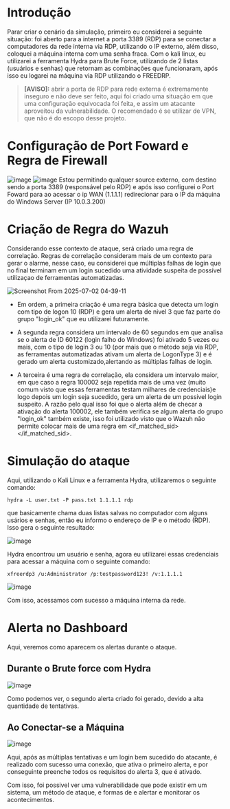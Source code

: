 # Introdução
Parar criar o cenário da simulação, primeiro eu considerei a seguinte situação: foi aberto para a internet a porta 3389 (RDP) para se conectar a computadores da rede interna via RDP, utilizando o IP externo, além disso, coloquei a máquina interna com uma senha fraca. Com o kali linux, eu utilizarei a ferramenta Hydra para Brute Force, utilizando de 2 listas (usuários e senhas) que retornam as combinações que funcionaram, após isso eu logarei na máquina via RDP utilizando o FREEDRP. 

> **[AVISO]:** abrir a porta de RDP para rede externa é extremamente inseguro e não deve ser feito, aqui foi criado uma situação em que uma configuração equivocada foi feita, e assim um atacante aproveitou da vulnerabilidade. O recomendado é se utilizar de VPN, que não é do escopo desse projeto.

# Configuração de Port Foward e Regra de Firewall

![image](https://github.com/user-attachments/assets/dc10a0e7-85e8-4907-9498-759eae2b3a3d)
![image](https://github.com/user-attachments/assets/7513510c-beaf-4a82-a7a9-e226463eba15)
Estou permitindo qualquer source externo, com destino sendo a porta 3389 (responsável pelo RDP) e após isso configurei o Port Foward para ao acessar o ip WAN (1.1.1.1) redirecionar para o IP da máquina do Windows Server (IP 10.0.3.200)

# Criação de Regra do Wazuh

Considerando esse contexto de ataque, será criado uma regra de correlação. Regras de correlação consideram mais de um contexto para gerar o alarme, nesse caso, eu considerei que múltiplas falhas de login que no final terminam em um login sucedido uma atividade suspeita de possível utilizaçao de ferramentas automatizadas.

![Screenshot From 2025-07-02 04-39-11](https://github.com/user-attachments/assets/d13ee699-6ae7-45a9-a702-e6db5d472a21)

- Em ordem, a primeira criação é uma regra básica que detecta um login com tipo de logon 10 (RDP) e gera um alerta de nivel 3 que faz parte do grupo "login_ok" que eu utilizarei futuramente.

- A segunda regra considera um intervalo de 60 segundos em que analisa se o alerta de ID 60122 (login falho do Windows) foi ativado 5 vezes ou mais, com o tipo de login 3 ou 10 (por mais que o método seja via RDP, as ferramentas automatizadas ativam um alerta de LogonType 3) e é gerado um alerta customizado,alertando as múltiplas falhas de login.

- A terceira é uma regra de correlação, ela considera um intervalo maior, em que caso a regra 100002 seja repetida mais de uma vez (muito comum visto que essas ferramentas testam milhares de credenciais)e logo depois um login seja sucedido, gera um alerta de um possivel login suspeito. A razão pelo qual isso foi que o alerta além de checar a ativação do alerta 100002, ele também verifica se algum alerta do grupo "login_ok" também existe, isso foi utilizado visto que o Wazuh não permite colocar mais de uma regra em <if_matched_sid></if_matched_sid>.


# Simulação do ataque

Aqui, utilizando o Kali Linux e a ferramenta Hydra, utilizaremos o seguinte comando:

```
hydra -L user.txt -P pass.txt 1.1.1.1 rdp
```

que basicamente chama duas listas salvas no computador com alguns usários e senhas, então eu informo o endereço de IP e o método (RDP). Isso gera o seguinte resultado:

![image](https://github.com/user-attachments/assets/1e7607b5-cca3-4a4d-a620-fc4038bd7b4d)

Hydra encontrou um usuário e senha, agora eu utilizarei essas credenciais para acessar a máquina com o seguinte comando:

```
xfreerdp3 /u:Administrator /p:testpassword123! /v:1.1.1.1
```

![image](https://github.com/user-attachments/assets/f1e57869-7b19-4faf-b502-8041f8d5624b)

Com isso, acessamos com sucesso a máquina interna da rede. 

# Alerta no Dashboard

Aqui, veremos como aparecem os alertas durante o ataque.

## Durante o Brute force com Hydra

![image](https://github.com/user-attachments/assets/94b6acb9-fecf-4185-91bf-784f63313973)


Como podemos ver, o segundo alerta criado foi gerado, devido a alta quantidade de tentativas.

## Ao Conectar-se a Máquina

![image](https://github.com/user-attachments/assets/bfe831d4-022f-49ba-b2f2-340fc7ba168f)

Aqui, após as múltiplas tentativas e um login bem sucedido do atacante, é realizado com sucesso uma conexão, que ativa o primeiro alerta, e por conseguinte preenche todos os requisitos do alerta 3, que é ativado.

Com isso, foi possivel ver uma vulnerabilidade que pode existir em um sistema, um método de ataque, e formas de e alertar e monitorar os acontecimentos.
